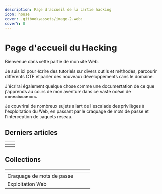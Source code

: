 ```yaml
---
description: Page d'accueil de la partie hacking
icon: house
cover: .gitbook/assets/image-2.webp
coverY: 0
---
```


# Page d'accueil du Hacking

Bienvenue dans cette partie de mon site Web.

Je suis ici pour écrire des tutoriels sur divers outils et méthodes, parcourir différents CTF et parler des nouveaux développements dans le domaine.

J'écrirai également quelque chose comme une documentation de ce que j'apprends au cours de mon aventure dans ce vaste océan de connaissances.

Je couvrirai de nombreux sujets allant de l'escalade des privilèges à l'exploitation du Web, en passant par le craquage de mots de passe et l'interception de paquets réseau.

## Derniers articles

<table data-view="cards"><thead><tr><th></th><th data-type="content-ref"></th></tr></thead><tbody><tr><td></td><td></td></tr></tbody></table>

## Collections

<table data-view="cards"><thead><tr><th></th><th data-type="content-ref"></th><th data-type="content-ref"></th><th data-type="content-ref"></th></tr></thead><tbody><tr><td>Craquage de mots de passe</td><td></td><td></td><td></td></tr><tr><td>Exploitation Web</td><td></td><td></td><td></td></tr></tbody></table>

